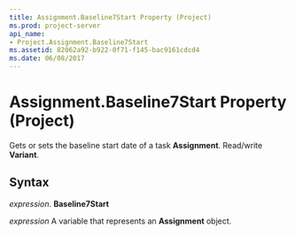 ```yaml
---
title: Assignment.Baseline7Start Property (Project)
ms.prod: project-server
api_name:
- Project.Assignment.Baseline7Start
ms.assetid: 82062a92-b922-0f71-f145-bac9161cdcd4
ms.date: 06/08/2017
---
```



# Assignment.Baseline7Start Property (Project)

Gets or sets the baseline start date of a task **Assignment**. Read/write **Variant**.


## Syntax

 _expression_. **Baseline7Start**

 _expression_ A variable that represents an **Assignment** object.


